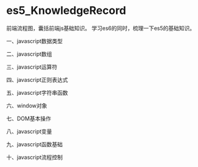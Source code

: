 # es5_KnowledgeRecord

前端流程图，囊括前端js基础知识。 学习es6的同时，梳理一下es5的基础知识。

一、javascript数据类型

二、javascript数组

三、javascript运算符

四、javascript正则表达式

五、javascript字符串函数

六、window对象

七、DOM基本操作

八、javascript变量

九、javascript函数基础

十、javascript流程控制

